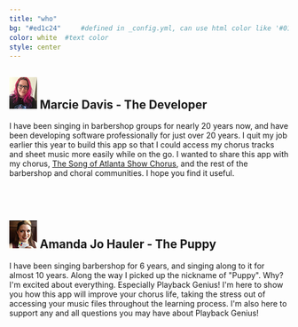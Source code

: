 ```yaml
---
title: "who"
bg: "#ed1c24"     #defined in _config.yml, can use html color like '#010101'
color: white  #text color
style: center
---
```


## ![photo of Marcie Davis](img/marcie4.jpg "Marcie") Marcie Davis - The Developer
I have been singing in barbershop groups for nearly 20 years now, and have been developing software professionally for just over 20 years. I quit my job earlier this year to build this app so that I could access my chorus tracks and sheet music more easily while on the go.  I wanted to share this app with my chorus, [The Song of Atlanta Show Chorus](http://songofatlanta.com), and the rest of the barbershop and choral communities. I hope you find it useful.

<br>
<br>


## ![photo of Amanda Jo](img/puppy3.jpg "Puppy") Amanda Jo Hauler - The Puppy
I have been singing barbershop for 6 years, and singing along to it for almost 10 years. Along the way I picked up the nickname of "Puppy". Why? I'm excited about everything. Especially Playback Genius! I'm here to show you how this app will improve your chorus life, taking the stress out of accessing your music files throughout the learning process. I'm also here to support any and all questions you may have about Playback Genius!
